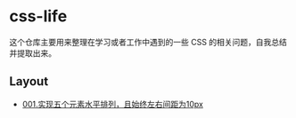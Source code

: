 # css-life

这个仓库主要用来整理在学习或者工作中遇到的一些 CSS 的相关问题，自我总结并提取出来。

## Layout

* [001.实现五个元素水平排列，且始终左右间距为10px](https://github.com/JinganGuo/css-life/issues/1)
